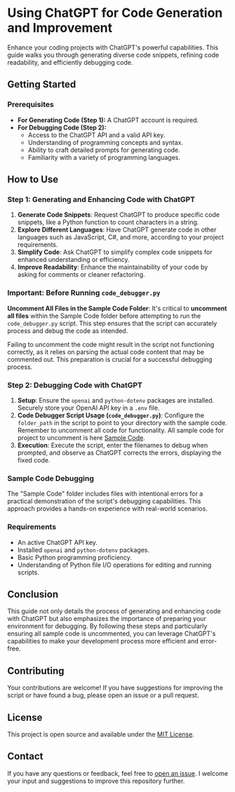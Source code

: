 # Using ChatGPT for Code Generation and Improvement

Enhance your coding projects with ChatGPT's powerful capabilities. This guide walks you through generating diverse code snippets, refining code readability, and efficiently debugging code.

## Getting Started

### Prerequisites

- **For Generating Code (Step 1):** A ChatGPT account is required.
- **For Debugging Code (Step 2):** 
    - Access to the ChatGPT API and a valid API key.
    - Understanding of programming concepts and syntax.
    - Ability to craft detailed prompts for generating code.
    - Familiarity with a variety of programming languages.

## How to Use

### Step 1: Generating and Enhancing Code with ChatGPT

1. **Generate Code Snippets**: Request ChatGPT to produce specific code snippets, like a Python function to count characters in a string.
2. **Explore Different Languages**: Have ChatGPT generate code in other languages such as JavaScript, C#, and more, according to your project requirements.
3. **Simplify Code**: Ask ChatGPT to simplify complex code snippets for enhanced understanding or efficiency.
4. **Improve Readability**: Enhance the maintainability of your code by asking for comments or cleaner refactoring.

### **Important: Before Running `code_debugger.py`**

**Uncomment All Files in the Sample Code Folder**: It's critical to **uncomment all files** within the Sample Code folder before attempting to run the `code_debugger.py` script. This step ensures that the script can accurately process and debug the code as intended.

Failing to uncomment the code might result in the script not functioning correctly, as it relies on parsing the actual code content that may be commented out. This preparation is crucial for a successful debugging process.

### Step 2: Debugging Code with ChatGPT

1. **Setup**: Ensure the `openai` and `python-dotenv` packages are installed. Securely store your OpenAI API key in a `.env` file.
2. **Code Debugger Script Usage (`code_debugger.py`)**: Configure the `folder_path` in the script to point to your directory with the sample code. Remember to uncomment all code for functionality. All sample code for project to uncomment is here [Sample Code](https://github.com/b8234/Azure-AI-Projects/tree/main/Generative%20AI%20and%20Prompt%20Engineering/OpenAI%20Code%20Generation/Sample%20Code).
3. **Execution**: Execute the script, enter the filenames to debug when prompted, and observe as ChatGPT corrects the errors, displaying the fixed code.

### Sample Code Debugging

The "Sample Code" folder includes files with intentional errors for a practical demonstration of the script's debugging capabilities. This approach provides a hands-on experience with real-world scenarios.

### Requirements

- An active ChatGPT API key.
- Installed `openai` and `python-dotenv` packages.
- Basic Python programming proficiency.
- Understanding of Python file I/O operations for editing and running scripts.

## Conclusion

This guide not only details the process of generating and enhancing code with ChatGPT but also emphasizes the importance of preparing your environment for debugging. By following these steps and particularly ensuring all sample code is uncommented, you can leverage ChatGPT's capabilities to make your development process more efficient and error-free.

## Contributing

Your contributions are welcome! If you have suggestions for improving the script or have found a bug, please open an issue or a pull request.

## License

This project is open source and available under the [MIT License](LICENSE).

## Contact

If you have any questions or feedback, feel free to [open an issue](https://github.com/b8234/Azure-AI-Projects/issues/new). I welcome your input and suggestions to improve this repository further.
